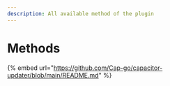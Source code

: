 ```yaml
---
description: All available method of the plugin
---
```


# Methods

{% embed url="https://github.com/Cap-go/capacitor-updater/blob/main/README.md" %}
